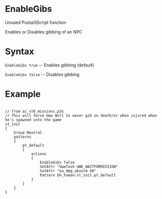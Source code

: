 # EnableGibs
<p>Unused Postal3Script function
<p>Enables or Disables gibbing of an NPC
<h1>Syntax</h1>
<p><code class="language-js">EnableGibs true</code> -- Enables gibbing (default)
<p><code class="language-js">EnableGibs false</code> -- Disables gibbing
<h1>Example</h1>
<pre><code class="language-js">
// from ai_st6_missions.p3s
// This will force Uwe Boll to never gib on death/or when injured when he's spawned into the game
st_init
{
	Group Neutral
	patterns
	{
		pt_default
		{
			actions
			{
				EnableGibs false
				SetAttr "UweTask UWE_WAITFORMISSION"
				SetAttr "ea_dmg_absorb 60"
				Pattern bh_human:st_init.pt_default
			}
		}
	}
}
</code></pre>